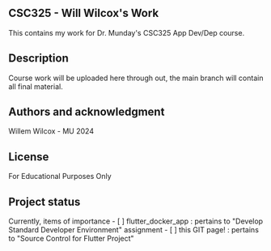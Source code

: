 ## CSC325 - Will Wilcox's Work
This contains my work for Dr. Munday's CSC325 App Dev/Dep course.

## Description
Course work will be uploaded here through out, the main branch will contain all final material.

## Authors and acknowledgment
Willem Wilcox - MU 2024

## License
For Educational Purposes Only

## Project status
Currently, items of importance
    - [ ] flutter_docker_app : pertains to "Develop Standard Developer Environment" assignment
    - [ ] this GIT page! : pertains to "Source Control for Flutter Project"